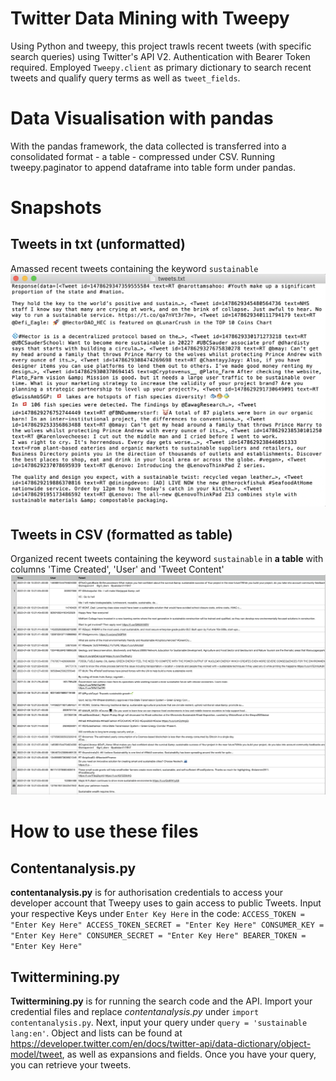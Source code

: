 # Twitter Data Mining with Tweepy
 Using Python and tweepy, this project trawls recent tweets (with specific search queries) using Twitter's API V2. Authentication with Bearer Token required. Employed `Tweepy.client` as primary dictionary to search recent tweets and qualify query terms as well as `tweet_fields`.

# Data Visualisation with pandas
 With the pandas framework, the data collected is transferred into a consolidated format - a table - compressed under CSV. Running tweepy.paginator to append dataframe into table form under pandas.  

# Snapshots
## Tweets in txt (unformatted) 
Amassed recent tweets containing the keyword `sustainable`
![This is an image](https://github.com/jolsterr/Working-with-Twitter-Data/blob/main/Snapshots/tweets%20(raw).png)
## Tweets in CSV (formatted as table) 
Organized recent tweets containing the keyword `sustainable` in **a table** with columns 'Time Created', 'User' and 'Tweet Content' 
![This is an image](https://github.com/jolsterr/Working-with-Twitter-Data/blob/main/Snapshots/tweets%20in%20table%20form.png)

# How to use these files
## Contentanalysis.py
**contentanalysis.py** is for authorisation credentials to access your developer account that Tweepy uses to gain access to public Tweets. Input your respective Keys under `Enter Key Here` in the code: 
`ACCESS_TOKEN = "Enter Key Here"
ACCESS_TOKEN_SECRET = "Enter Key Here"
CONSUMER_KEY = "Enter Key Here"
CONSUMER_SECRET = "Enter Key Here"
BEARER_TOKEN = "Enter Key Here"`
## Twittermining.py
**Twittermining.py** is for running the search code and the API. Import your credential files and replace *contentanalysis.py* under `import contentanalysis.py`. Next, input your query under `query = 'sustainable lang:en'`. Object and lists can be found at https://developer.twitter.com/en/docs/twitter-api/data-dictionary/object-model/tweet, as well as expansions and fields. Once you have your query, you can retrieve your tweets.
